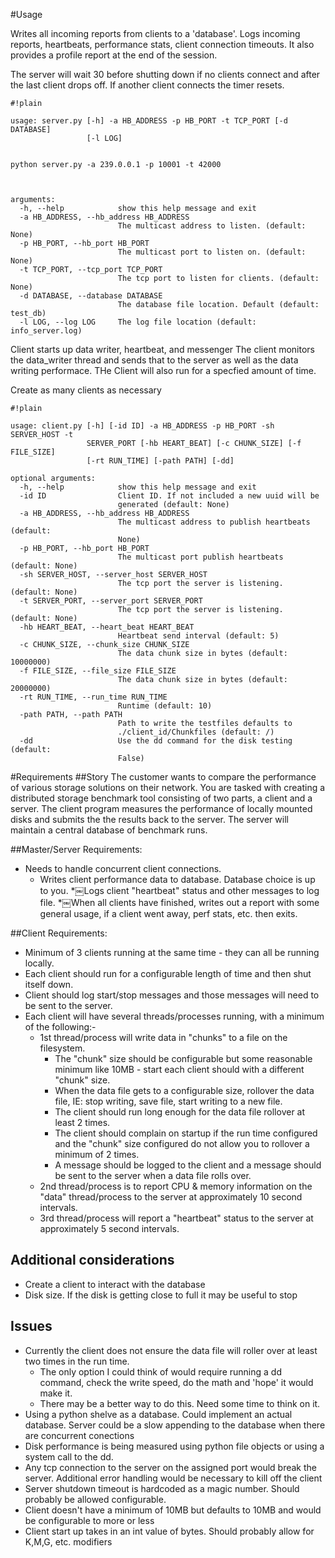 #Usage

Writes all incoming reports from clients to a 'database'.
Logs incoming reports, heartbeats, performance stats, client connection
timeouts. It also provides a profile report at the end of the session.

The server will wait 30 before shutting down if no clients connect and after the last client drops off.
If another client connects the timer resets.

```
#!plain

usage: server.py [-h] -a HB_ADDRESS -p HB_PORT -t TCP_PORT [-d DATABASE]
                 [-l LOG]


python server.py -a 239.0.0.1 -p 10001 -t 42000



arguments:
  -h, --help            show this help message and exit
  -a HB_ADDRESS, --hb_address HB_ADDRESS
                        The multicast address to listen. (default: None)
  -p HB_PORT, --hb_port HB_PORT
                        The multicast port to listen on. (default: None)
  -t TCP_PORT, --tcp_port TCP_PORT
                        The tcp port to listen for clients. (default: None)
  -d DATABASE, --database DATABASE
                        The database file location. Default (default: test_db)
  -l LOG, --log LOG     The log file location (default: info_server.log)

```

Client starts up data writer, heartbeat, and messenger
    The client monitors the data_writer thread and sends that to the server as 
    well as the data writing performace. THe Client will also run for a specfied amount of time.


Create as many clients as necessary

```
#!plain

usage: client.py [-h] [-id ID] -a HB_ADDRESS -p HB_PORT -sh SERVER_HOST -t
                 SERVER_PORT [-hb HEART_BEAT] [-c CHUNK_SIZE] [-f FILE_SIZE]
                 [-rt RUN_TIME] [-path PATH] [-dd]

optional arguments:
  -h, --help            show this help message and exit
  -id ID                Client ID. If not included a new uuid will be
                        generated (default: None)
  -a HB_ADDRESS, --hb_address HB_ADDRESS
                        The multicast address to publish heartbeats (default:
                        None)
  -p HB_PORT, --hb_port HB_PORT
                        The multicast port publish heartbeats (default: None)
  -sh SERVER_HOST, --server_host SERVER_HOST
                        The tcp port the server is listening. (default: None)
  -t SERVER_PORT, --server_port SERVER_PORT
                        The tcp port the server is listening. (default: None)
  -hb HEART_BEAT, --heart_beat HEART_BEAT
                        Heartbeat send interval (default: 5)
  -c CHUNK_SIZE, --chunk_size CHUNK_SIZE
                        The data chunk size in bytes (default: 10000000)
  -f FILE_SIZE, --file_size FILE_SIZE
                        The data chunk size in bytes (default: 20000000)
  -rt RUN_TIME, --run_time RUN_TIME
                        Runtime (default: 10)
  -path PATH, --path PATH
                        Path to write the testfiles defaults to
                        ./client_id/Chunkfiles (default: /)
  -dd                   Use the dd command for the disk testing (default:
                        False)
```

#Requirements
##Story
The customer wants to compare the performance of various storage solutions on their network. You are
tasked with creating a distributed storage benchmark tool consisting of two parts, a client and a server. The
client program measures the performance of locally mounted disks and submits the the results back to the
server. The server will maintain a central database of benchmark runs. 


##Master/Server Requirements:

* Needs to handle concurrent client connections.
	* Writes client performance data to database. Database choice is up to you.
	*￼Logs client "heartbeat" status and other messages to log file.
	*￼When all clients have finished, writes out a report with some general usage, if a client went away, perf stats, etc. then exits.

##Client Requirements:

* Minimum of 3 clients running at the same time - they can all be running locally.
* Each client should run for a configurable length of time and then shut itself down.
* Client should log start/stop messages and those messages will need to be sent to the server.
* Each client will have several threads/processes running, with a minimum of the following:-
	* 1st thread/process will write data in "chunks" to a file on the filesystem.
		* The "chunk" size should be configurable but some reasonable minimum like 10MB - start each client should with a different "chunk" size.
		* When the data file gets to a configurable size, rollover the data file, IE: stop writing, save file, start writing to a new file.
		* The client should run long enough for the data file rollover at least 2 times.
		* The client should complain on startup if the run time configured and the "chunk" size configured do not allow you to rollover a minimum of 2 times.
		* A message should be logged to the client and a message should be sent to the server when a data file rolls over.
	* 2nd thread/process is to report CPU & memory information on the "data" thread/process to the server at approximately 10 second intervals.
	* 3rd thread/process will report a "heartbeat" status to the server at approximately 5 second intervals.


## Additional considerations

* Create a client to interact with the database
* Disk size. If the disk is getting close to full it may be useful to stop

## Issues

* Currently the client does not ensure the data file will roller over at least two times in the run time.
	* The only option I could think of would require running a dd command, check the write speed, do the math and 'hope' it would make it.
	* There may be a better way to do this. Need some time to think on it.
* Using a python shelve as a database. Could implement an actual database. Server could be a slow appending to the database when there are concurrent conections
* Disk performance is being measured using python file objects or using a system call to the dd.
* Any tcp connection to the server on the assigned port would break the server. Additional error handling would be necessary to kill off the client
* Server shutdown timeout is hardcoded as a magic number. Should probably be allowed configurable.
* Client doesn't have a minimum of 10MB but defaults to 10MB and would be configurable to more or less
* Client start up takes in an int value of bytes. Should probably allow for K,M,G, etc. modifiers

